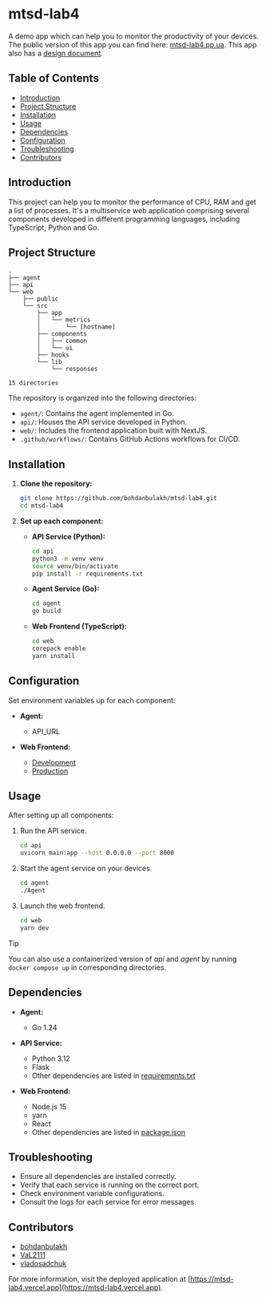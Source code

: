 # mtsd-lab4

A demo app which can help you to monitor the productivity of your devices.
The public version of this app you can find here: [mtsd-lab4.pp.ua](https://mtsd-lab4.pp.ua).
This app also has
a [design document](https://docs.google.com/document/d/1JiTa95BDCxQ920XYMK0kZlekctKPPOIN605cFAiRtZc/edit?usp=sharing).

## Table of Contents

* [Introduction](#introduction)
* [Project Structure](#project-structure)
* [Installation](#installation)
* [Usage](#usage)
* [Dependencies](#dependencies)
* [Configuration](#configuration)
* [Troubleshooting](#troubleshooting)
* [Contributors](#contributors)

## Introduction

This project can help you to monitor the performance of CPU, RAM and get a list of processes. It's a multiservice web
application comprising several components developed in different programming languages, including TypeScript, Python and
Go.

## Project Structure

```
.
├── agent
├── api
└── web
    ├── public
    └── src
        ├── app
        │   └── metrics
        │       └── [hostname]
        ├── components
        │   ├── common
        │   └── ui
        ├── hooks
        └── lib
            └── responses

15 directories
```

The repository is organized into the following directories:

* `agent/`: Contains the agent implemented in Go.
* `api/`: Houses the API service developed in Python.
* `web/`: Includes the frontend application built with NextJS.
* `.github/workflows/`: Contains GitHub Actions workflows for CI/CD.

## Installation

1. **Clone the repository:**

   ```bash
   git clone https://github.com/bohdanbulakh/mtsd-lab4.git
   cd mtsd-lab4
   ```

2. **Set up each component:**
    * **API Service (Python):**

      ```bash
      cd api
      python3 -m venv venv
      source venv/bin/activate
      pip install -r requirements.txt
      ```

    * **Agent Service (Go):**

      ```bash
      cd agent
      go build
      ```

    * **Web Frontend (TypeScript):**

      ```bash
      cd web
      corepack enable
      yarn install
      ```

## Configuration

Set environment variables up for each component:

* **Agent:**

    * API_URL

* **Web Frontend:**

    * [Development](./web/.env.development)
    * [Production](./web/.env.production)

## Usage

After setting up all components:

1. Run the API service.
    ```bash
   cd api
   uvicorn main:app --host 0.0.0.0 --port 8000
   ```

2. Start the agent service on your devices.
    ```bash
   cd agent
   ./Agent
   ```

3. Launch the web frontend.
    ```bash
   cd web
   yarn dev
    ```

> [!TIP]
> You can also use a containerized version of *api* and *agent* by running `docker compose up` in corresponding
> directories.

## Dependencies

* **Agent:**

    * Go 1.24

* **API Service:**

    * Python 3.12
    * Flask
    * Other dependencies are listed in [requirements.txt](./api/requirements.txt)

* **Web Frontend:**

    * Node.js 15
    * yarn
    * React
    * Other dependencies are listed in [package.json](./web/package.json)

## Troubleshooting

* Ensure all dependencies are installed correctly.
* Verify that each service is running on the correct port.
* Check environment variable configurations.
* Consult the logs for each service for error messages.

## Contributors

* [bohdanbulakh](https://github.com/bohdanbulakh)
* [VaL2111](https://github.com/VaL2111)
* [vladosadchuk](https://github.com/vladosadchuk)

For more information, visit the deployed application at [https://mtsd-lab4.vercel.app](https://mtsd-lab4.vercel.app).
